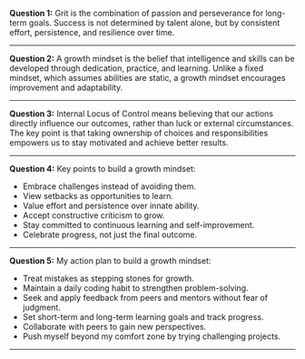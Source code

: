 



**Question 1:**
Grit is the combination of passion and perseverance for long-term goals. Success is not determined by talent alone, but by consistent effort, persistence, and resilience over time.

---

**Question 2:**
A growth mindset is the belief that intelligence and skills can be developed through dedication, practice, and learning. Unlike a fixed mindset, which assumes abilities are static, a growth mindset encourages improvement and adaptability.

---

**Question 3:**
Internal Locus of Control means believing that our actions directly influence our outcomes, rather than luck or external circumstances. The key point is that taking ownership of choices and responsibilities empowers us to stay motivated and achieve better results.

---

**Question 4:**
Key points to build a growth mindset:

* Embrace challenges instead of avoiding them.
* View setbacks as opportunities to learn.
* Value effort and persistence over innate ability.
* Accept constructive criticism to grow.
* Stay committed to continuous learning and self-improvement.
* Celebrate progress, not just the final outcome.

---

**Question 5:**
My action plan to build a growth mindset:

* Treat mistakes as stepping stones for growth.
* Maintain a daily coding habit to strengthen problem-solving.
* Seek and apply feedback from peers and mentors without fear of judgment.
* Set short-term and long-term learning goals and track progress.
* Collaborate with peers to gain new perspectives.
* Push myself beyond my comfort zone by trying challenging projects.

---

